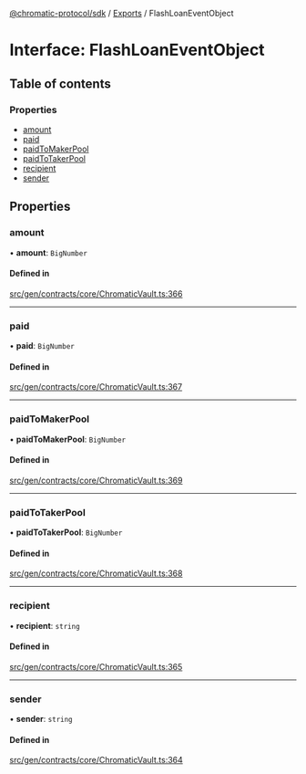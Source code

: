 [@chromatic-protocol/sdk](../README.md) / [Exports](../modules.md) / FlashLoanEventObject

# Interface: FlashLoanEventObject

## Table of contents

### Properties

- [amount](FlashLoanEventObject.md#amount)
- [paid](FlashLoanEventObject.md#paid)
- [paidToMakerPool](FlashLoanEventObject.md#paidtomakerpool)
- [paidToTakerPool](FlashLoanEventObject.md#paidtotakerpool)
- [recipient](FlashLoanEventObject.md#recipient)
- [sender](FlashLoanEventObject.md#sender)

## Properties

### amount

• **amount**: `BigNumber`

#### Defined in

[src/gen/contracts/core/ChromaticVault.ts:366](https://github.com/chromatic-protocol/sdk/blob/ded0de0/src/gen/contracts/core/ChromaticVault.ts#L366)

___

### paid

• **paid**: `BigNumber`

#### Defined in

[src/gen/contracts/core/ChromaticVault.ts:367](https://github.com/chromatic-protocol/sdk/blob/ded0de0/src/gen/contracts/core/ChromaticVault.ts#L367)

___

### paidToMakerPool

• **paidToMakerPool**: `BigNumber`

#### Defined in

[src/gen/contracts/core/ChromaticVault.ts:369](https://github.com/chromatic-protocol/sdk/blob/ded0de0/src/gen/contracts/core/ChromaticVault.ts#L369)

___

### paidToTakerPool

• **paidToTakerPool**: `BigNumber`

#### Defined in

[src/gen/contracts/core/ChromaticVault.ts:368](https://github.com/chromatic-protocol/sdk/blob/ded0de0/src/gen/contracts/core/ChromaticVault.ts#L368)

___

### recipient

• **recipient**: `string`

#### Defined in

[src/gen/contracts/core/ChromaticVault.ts:365](https://github.com/chromatic-protocol/sdk/blob/ded0de0/src/gen/contracts/core/ChromaticVault.ts#L365)

___

### sender

• **sender**: `string`

#### Defined in

[src/gen/contracts/core/ChromaticVault.ts:364](https://github.com/chromatic-protocol/sdk/blob/ded0de0/src/gen/contracts/core/ChromaticVault.ts#L364)
